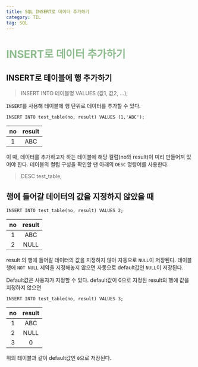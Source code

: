 ```yaml
---
title: SQL INSERT로 데이터 추가하기
category: TIL
tag: SQL
---
```


# <span style='color:darkseagreen'>INSERT로 데이터 추가하기</span>

## INSERT로 테이블에 행 추가하기 
>INSERT INTO 테이블명 VALUES (값1, 값2, ...);

`INSERT`를 사용해 테이블에 행 단위로 데이터를 추가할 수 있다.

```
INSERT INTO test_table(no, result) VALUES (1,'ABC');
```

|no|result|
|:--:|:--:|
|1|ABC|

이 때, 데이터를 추가하고자 하는 테이블에 해당 컬럼(no와 result)이 미리 만들어져 있어야 한다.
테이블의 컬럼 구성을 확인할 땐 아래의   `DESC` 명령어를 사용한다.
>DESC test_table;

## 행에 들어갈 데이터의 값을 지정하지 않았을 때
```
INSERT INTO test_table(no, result) VALUES 2;
```
|no|result|
|:--:|:--:|
|1|ABC|
|2|NULL|

result 의 행에 들어갈 데이터의 값을 지정하지 않아 자동으로 `NULL`이 저장된다.
테이블 행에 `NOT NULL` 제약을 지정해놓지 않으면 자동으로 default값인 `NULL`이 저장된다.

Default값은 사용자가 지정할 수 있다.
default값이 0으로 지정된 result의 행에 값을 지정하지 않으면
```
INSERT INTO test_table(no, result) VALUES 3;
```
|no|result|
|:--:|:--:|
|1|ABC|
|2|NULL|
|3|0|

위의 테이블과 같이 default값인 `0`으로 저장된다.




